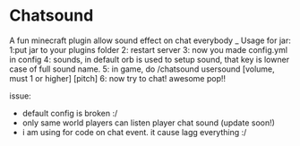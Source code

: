# Chatsound
A fun minecraft plugin allow sound effect on chat everybody
_
Usage for jar:
1:put jar to your plugins folder
2: restart server
3: now you made config.yml in config
4: sounds, in default orb is used to setup sound, that key is lowner case of full sound name.
5: in game, do /chatsound usersound <yourname> <setup sound key eg: orb > [volume, must 1 or higher] [pitch]
6: now try to chat! awesome pop!!

issue:
  - default config is broken :/
  - only same world players can listen player chat sound (update soon!)
  - i am using for code on chat event. it cause lagg everything :/
